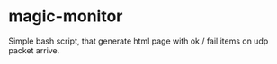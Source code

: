 magic-monitor
=============

Simple bash script, that generate html page with ok / fail items on udp packet arrive.
